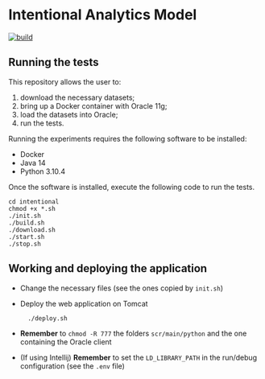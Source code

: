 # Intentional Analytics Model

[![build](https://github.com/w4bo/iam-demo/actions/workflows/build.yml/badge.svg?branch=master)](https://github.com/w4bo/iam-demo/actions/workflows/build.yml)

## Running the tests

This repository allows the user to:
1. download the necessary datasets;
2. bring up a Docker container with Oracle 11g;
3. load the datasets into Oracle;
4. run the tests.

Running the experiments requires the following software to be installed:
- Docker
- Java 14
- Python 3.10.4

Once the software is installed, execute the following code to run the tests.

    cd intentional
    chmod +x *.sh
    ./init.sh
    ./build.sh
    ./download.sh
    ./start.sh
    ./stop.sh

## Working and deploying the application

- Change the necessary files (see the ones copied by `init.sh`)
- Deploy the web application on Tomcat

        ./deploy.sh

- **Remember** to `chmod -R 777` the folders `scr/main/python` and the one containing the Oracle client 
- (If using Intellij) **Remember** to set the `LD_LIBRARY_PATH` in the run/debug configuration (see the `.env` file)
